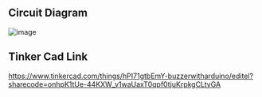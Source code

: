 ## Circuit Diagram
![image](https://user-images.githubusercontent.com/76275812/193421567-cf591193-d66b-4192-8de8-5b80e23a9ed0.png)
## Tinker Cad Link
https://www.tinkercad.com/things/hPI71gtbEmY-buzzerwitharduino/editel?sharecode=onhpK1tUe-44KXW_v1waUaxT0qpf0tjuKrpkgCLtyGA
